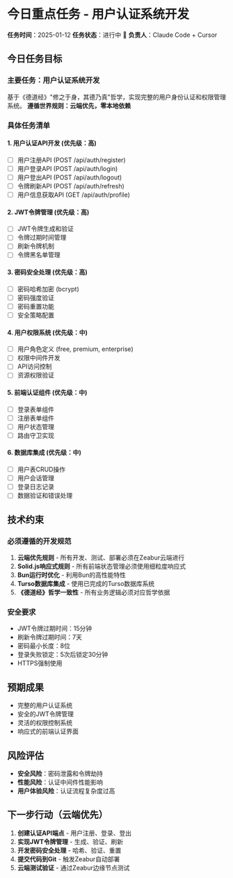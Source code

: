 # 今日重点任务 - 用户认证系统开发

**任务时间**：2025-01-12
**任务状态**：进行中 🔄
**负责人**：Claude Code + Cursor

## 今日任务目标

### 主要任务：用户认证系统开发
基于《德道经》"修之于身，其德乃真"哲学，实现完整的用户身份认证和权限管理系统。
**遵循世界规则：云端优先，零本地依赖**

### 具体任务清单

#### 1. 用户认证API开发 (优先级：高)
- [ ] 用户注册API (POST /api/auth/register)
- [ ] 用户登录API (POST /api/auth/login)
- [ ] 用户登出API (POST /api/auth/logout)
- [ ] 令牌刷新API (POST /api/auth/refresh)
- [ ] 用户信息获取API (GET /api/auth/profile)

#### 2. JWT令牌管理 (优先级：高)
- [ ] JWT令牌生成和验证
- [ ] 令牌过期时间管理
- [ ] 刷新令牌机制
- [ ] 令牌黑名单管理

#### 3. 密码安全处理 (优先级：高)
- [ ] 密码哈希加密 (bcrypt)
- [ ] 密码强度验证
- [ ] 密码重置功能
- [ ] 安全策略配置

#### 4. 用户权限系统 (优先级：中)
- [ ] 用户角色定义 (free, premium, enterprise)
- [ ] 权限中间件开发
- [ ] API访问控制
- [ ] 资源权限验证

#### 5. 前端认证组件 (优先级：中)
- [ ] 登录表单组件
- [ ] 注册表单组件
- [ ] 用户状态管理
- [ ] 路由守卫实现

#### 6. 数据库集成 (优先级：中)
- [ ] 用户表CRUD操作
- [ ] 用户会话管理
- [ ] 登录日志记录
- [ ] 数据验证和错误处理

## 技术约束

### 必须遵循的开发规范
1. **云端优先规则** - 所有开发、测试、部署必须在Zeabur云端进行
2. **Solid.js响应式规则** - 所有前端状态管理必须使用细粒度响应式
3. **Bun运行时优化** - 利用Bun的高性能特性
4. **Turso数据库集成** - 使用已完成的Turso数据库系统
5. **《德道经》哲学一致性** - 所有业务逻辑必须对应哲学依据

### 安全要求
- JWT令牌过期时间：15分钟
- 刷新令牌过期时间：7天
- 密码最小长度：8位
- 登录失败锁定：5次后锁定30分钟
- HTTPS强制使用

## 预期成果
- 完整的用户认证系统
- 安全的JWT令牌管理
- 灵活的权限控制系统
- 响应式的前端认证界面

## 风险评估
- **安全风险**：密码泄露和令牌劫持
- **性能风险**：认证中间件性能影响
- **用户体验风险**：认证流程复杂度过高

## 下一步行动（云端优先）
1. **创建认证API端点** - 用户注册、登录、登出
2. **实现JWT令牌管理** - 生成、验证、刷新
3. **开发密码安全处理** - 哈希、验证、重置
4. **提交代码到Git** - 触发Zeabur自动部署
5. **云端测试验证** - 通过Zeabur边缘节点测试
